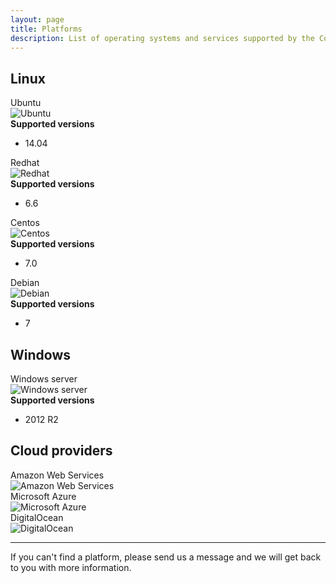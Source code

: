 ```yaml
---
layout: page
title: Platforms
description: List of operating systems and services supported by the CoScale platform.
---
```


## Linux

<div class="row technologies">
    <div class="col-sm-6 col-md-4">
        <div class="panel panel-default">
            <div class="panel-heading">Ubuntu</div>
            <div class="panel-body">
                <img src="{{ site.baseurl }}/gfx/getting-started/platforms/ubuntu.png" alt="Ubuntu" />
            </div>
            <div class="panel-footer">
                <b>Supported versions</b>
                <ul>
                    <li>14.04</li>
                </ul>
            </div>
        </div>
    </div>
    <div class="col-sm-6 col-md-4">
        <div class="panel panel-default">
            <div class="panel-heading">Redhat</div>
            <div class="panel-body">
                <img src="{{ site.baseurl }}/gfx/getting-started/platforms/redhat.jpg" alt="Redhat" />
            </div>
            <div class="panel-footer">
                <b>Supported versions</b>
                <ul>
                    <li>6.6</li>
                </ul>
            </div>
        </div>
    </div>
    <div class="col-sm-6 col-md-4">
        <div class="panel panel-default">
            <div class="panel-heading">Centos</div>
            <div class="panel-body">
                <img src="{{ site.baseurl }}/gfx/getting-started/platforms/centos.jpg" alt="Centos" />
            </div>
            <div class="panel-footer">
                <b>Supported versions</b>
                <ul>
                    <li>7.0</li>
                </ul>
            </div>
        </div>
    </div>
    <div class="col-sm-6 col-md-4">
        <div class="panel panel-default">
            <div class="panel-heading">Debian</div>
            <div class="panel-body">
                <img src="{{ site.baseurl }}/gfx/getting-started/platforms/debian.png" alt="Debian" />
            </div>
            <div class="panel-footer">
                <b>Supported versions</b>
                <ul>
                    <li>7</li>
                </ul>
            </div>
        </div>
    </div>
</div>

## Windows

<div class="row technologies">
    <div class="col-sm-6 col-md-4">
        <div class="panel panel-default">
            <div class="panel-heading">Windows server</div>
            <div class="panel-body">
                <img src="{{ site.baseurl }}/gfx/getting-started/platforms/windows_server.png" alt="Windows server" />
            </div>
            <div class="panel-footer">
                <b>Supported versions</b>
                <ul>
                    <li>2012 R2</li>
                </ul>
            </div>
        </div>
    </div>
</div>

## Cloud providers

<div class="row technologies">
    <div class="col-sm-6 col-md-4">
        <div class="panel panel-default">
            <div class="panel-heading">Amazon Web Services</div>
            <div class="panel-body">
                <img src="{{ site.baseurl }}/gfx/getting-started/platforms/aws.png" alt="Amazon Web Services" />
            </div>
        </div>
    </div>
    <div class="col-sm-6 col-md-4">
        <div class="panel panel-default">
            <div class="panel-heading">Microsoft Azure</div>
            <div class="panel-body">
                <img src="{{ site.baseurl }}/gfx/getting-started/platforms/azure.png" alt="Microsoft Azure" />
            </div>
        </div>
    </div>
    <div class="col-sm-6 col-md-4">
        <div class="panel panel-default">
            <div class="panel-heading">DigitalOcean</div>
            <div class="panel-body">
                <img src="{{ site.baseurl }}/gfx/getting-started/platforms/digitalocean.png" alt="DigitalOcean" />
            </div>
        </div>
    </div>
</div>

<hr />
<div class="alert alert-info">If you can't find a platform, please send us a message and we will get back to you with more information.</div>
